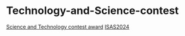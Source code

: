 # Technology-and-Science-contest
[Science and Technology contest award](https://nghiemngh.github.io/Technology-and-Science-contest/khoa%20hoc%20ky%20thuat.jpg)
[ ISAS2024](https://github.com/NghiemNgh/Technology-and-Science-contest/blob/main/ISAS2024.jpg)
